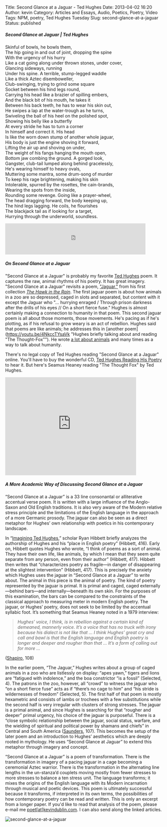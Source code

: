 Title: Second Glance at a Jaguar - Ted Hughes
Date: 2013-04-02 16:20
Author: kevin
Category: Articles and Essays, Audio, Poetics, Poetry, Video
Tags: NPM, poetry, Ted Hughes Tuesday
Slug: second-glance-at-a-jaguar
Status: published

##### Second Glance at Jaguar \| Ted Hughes

Skinful of bowls, he bowls them,  
The hip going in and out of joint, dropping the spine  
With the urgency of his hurry  
Like a cat going along under thrown stones, under cover,  
Glancing sideways, running  
Under his spine. A terrible, stump-legged waddle  
Like a thick Aztec disemboweller,  
Club-swinging, trying to grind some square  
Socket between his hind legs round,  
Carrying his head like a brazier of spilling embers,  
And the black bit of his mouth, he takes it  
Between his back teeth, he has to wear his skin out,  
He swipes a lap at the water-trough as he turns,  
Swiveling the ball of his heel on the polished spot,  
Showing his belly like a butterfly  
At every stride he has to turn a corner  
In himself and correct it. His head  
Is like the worn down stump of another whole jaguar,  
His body is just the engine shoving it forward,  
Lifting the air up and shoving on under,  
The weight of his fangs hanging the mouth open,  
Bottom jaw combing the ground. A gorged look,  
Gangster, club-tail lumped along behind gracelessly,  
He's wearing himself to heavy ovals,  
Muttering some mantra, some drum-song of murder  
To keep his rage brightening, making his skin  
Intolerable, spurred by the rosettes, the cain-brands,  
Wearing the spots from the inside,  
Rounding some revenge. Going like a prayer-wheel,  
The head dragging forward, the body keeping up,  
The hind legs lagging. He coils, he flourishes  
The blackjack tail as if looking for a target,  
Hurrying through the underworld, soundless.

<iframe src="https://w.soundcloud.com/player/?url=http%3A%2F%2Fapi.soundcloud.com%2Ftracks%2F86123931" width="450" height="100" frameborder="no" scrolling="no"></iframe>

##### On Second Glance at a Jaguar

"Second Glance at a Jaguar" is probably my favorite [Ted Hughes](http://www.poetryfoundation.org/bio/ted-hughes "Read More about Hughes") poem. It captures the raw, animal rhythms of his poetry. It has great imagery. "Second Glance at a Jaguar" revisits a poem, ["Jaguar,"](http://www.youtube.com/watch?v=pWXL5WOvc1M "Hughes Reading The Jaguar") from his first collection [*The Hawk in the Rain*](http://en.wikipedia.org/wiki/The_Hawk_in_the_Rain "Didin't want to link to this because of the Plath mention, but"). The first jaguar poem is about how animals in a zoo are so depressed, caged in slots and separated, but content with it except the Jaguar who "... hurrying enraged / Through prison darkness after the drills of his eyes // On a short fierce fuse." Hughes is almost certainly making a connection to humanity in that poem. This second jaguar poem is all about those moments, those movements. He's pacing as if he's plotting, as if his refusal to grow weary is an act of rebellion. Hughes said that poems are like animals; he addresses this in [another poem](https://youtu.be/4NkccTYsaVk "Hughes briefly talking about and reading "The Thought-Fox""). He wrote [a lot about animals](http://www.amazon.com/Crow-Ted-Hughes/dp/0571099157 "I highly recommend this book") and many times as a way to talk about humanity.

There's no legal copy of Ted Hughes reading "Second Glance at a Jaguar" online. You'll have to buy the wonderful CD, [Ted Hughes Reading His Poetry](http://www.amazon.com/Ted-Hughes-Reading-His-Poetry/dp/0007202644) to hear it. But here's Seamus Heaney reading "The Thought Fox" by Ted Hughes.

<iframe src="https://www.youtube.com/embed/8vRTVrdg9GI" width="420" height="315" frameborder="0" allowfullscreen="allowfullscreen"></iframe>

##### A More Academic Way of Discussing Second Glance at a Jaguar

“Second Glance at a Jaguar” is a 33 line consonantal or alliterative accentual verse poem. It is written with a large influence of the Anglo-Saxon and Old English traditions. It is also very aware of the Modern relative stress principle and the limitations of the English language in the approach of a more Germanic prosody. The jaguar can also be seen as a direct metaphor for Hughes’ own relationship with poetics in his contemporary landscape.

In “[Imagining Ted Hughes](http://www.jstor.org/stable/20058780?seq=1#page_scan_tab_contents),” scholar Ryan Hibbett briefly analyzes the authorship of Hughes and his “place in English poetry” (Hibbett, 416). Early on, Hibbett quotes Hughes who wrote, “I think of poems as a sort of animal. They have their own life, like animals, by which I mean that they seem quite separate from any person, even from their author” (Hibbett, 417). Hibbett then writes that “characterizes poetry as fragile—in danger of disappearing at the slightest intervention” (Hibbett, 417). This is precisely the anxiety which Hughes uses the jaguar in “Second Glance at a Jaguar” to write about. The animal in this piece is the animal of poetry. The kind of poetry represented by the jaguar is primal. It is primal and caged, caged externally—behind bars—and internally—beneath its own skin. For the purposes of this examination, the bars can be compared to the constraints of the classical approach to measuring meter in modern English poetry. The jaguar, or Hughes’ poetry, does not seek to be limited by the accentual syllabic foot. It’s something that Seamus Heaney noted in a 1979 interview:

> *Hughes’ voice, I think, is in rebellion against a certain kind of demeaned, mannerly voice. It’s a voice that has no truck with irony because his dialect is not like that … I think Hughes’ great cry and call and bawl is that the English language and English poetry is longer and deeper and rougher than that … It’s a form of calling out for more …*

([Shapiro](http://www.ted-hughes.info/index.php?id=34&tx_ttnews%5Btt_news%5D=172&cHash=75ef9b2ceba0a1556e0d6af1db78e88c), 108)

In the earlier poem, “The Jaguar,” Hughes writes about a group of caged animals in a zoo who are listlessly on display: “apes yawn,” tigers and lions are “fatigued with indolence,” and the boa constrictor “is a fossil” (Selected, 4). The patrons in the zoo, however, all “crowd” to witness the jaguar who “on a short fierce fuse” acts as if “there’s no cage to him” and “his stride is wildernesses of freedom” (Selected, 5). The first half of that poem is mostly hexametric and consists of iambs or trochees with a few substitutions while the second half is very irregular with clusters of strong stresses. The jaguar is a primal animal, and since Hughes is searching for that “rougher and deeper” primal urgency, his choice of the jaguar is purposeful. There is a “close symbolic relationship between the jaguar, social status, warfare, and the wielding of spiritual and political power by shamans and chiefs” in Central and South America ([Saunders](http://www.jstor.org/stable/124867), 107). This becomes the setup of the later poem and an introduction to Hughes’ aesthetics which are deeply rooted in mythology. He uses “Second Glance at Jaguar” to extend this metaphor through imagery and concept.

“Second Glance at a Jaguar” is a poem of transformation. There is the transformation in imagery of a pacing jaguar in a cage becoming a ceremonial Aztec warrior. There is the transformation in the alternating line lengths in the un-stanza’d couplets moving mostly from fewer stresses to more stresses to balance a ten stress unit. The language transforms; it mixes the origins of the English language with its Modern incarnation through musical and poetic devices. This poem is ultimately successful because it transforms, if interpreted in its own terms, the possibilities of how contemporary poetry can be read and written. This is only an excerpt from a longer paper. If you'd like to read that analysis of the poem, please e-mail me [poet\[at\]kevindublin.com](mailto:kevin@kevindublin.com). I can also send along the linked articles.

![second-glance-at-a-jaguar](http://www.kevindublin.com/wp-content/uploads/2013/04/tedhughes.jpeg)
